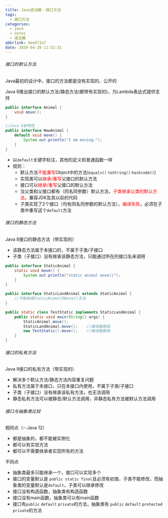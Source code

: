 ```yaml
---
title: Java语法糖--接口方法
tags:
  - 接口方法
categories:
  - java
  - notes
  - 语法糖
abbrlink: 4ee571a7
date: 2020-04-20 11:52:31
---
```



###### 接口的默认方法

Java最初的设计中，接口的方法都是没有实现的、公开的

Java 8推出接口的默认方法/静态方法(都带有实现的)，为Lambda表达式提供支持

```java
public interface Animal {
    void move();
}

//Java 8新特性
public interface NewAnimal {
    default void move() {
        System.out.println("I am moving.");
    }
}
```

- 以`default`关键字标注，其他的定义和普通函数一样
- 规则：
  - 默认方法<font color=red>不能重写</font>Object中的方法(`equals()` `toString()` `hashcode()`)
  - 实现类可以<font color=red>继承/重写</font>父接口的默认方法
  - 接口可以<font color=red>继承/重写</font>父接口的默认方法
  - 当父类和父接口都有（同名同参数）默认方法，<font color=red>子类继承父类的默认方法</font>，兼容JDK及其以前的代码
  - 子类实现了2个接口（均有同名同参数的默认方法），<font color=red>编译失败</font>，必须在子类中重写这个`default`方法

###### 接口的静态方法

Java 8接口的静态方法（带实现的）

- 该静态方法属于本接口的，不属于子类/子接口
- 子类（子接口）没有继承该静态方法，只能通过所在的接口名来调用

```java
public interface StaticAnimal {
    static void move() {
        System.out.println("static animal move()");
    }
}

public interface StaticLandAnimal extends StaticAnimal {
    //不能继承StaticAnimal的move()方法
}

public static class TestStatic implements StaticLandAnimal {
    public static void main(String[] args) {
        StaticAnimal.move();        
        StaticLandAnimal.move();    //编译器报错
        new TestStatic().move();    //编译器报错
    }
}
```

###### 接口的私有方法

Java 9接口的私有方法（带实现的）

- 解决多个默认方法/静态方法内容重复问题
- 私有方法属于本接口，只在本接口内使用，不属于子类/子接口
- 子类（子接口）没有继承该私有方法，也无法调用
- 静态私有方法可以被静态/默认方法调用，非静态私有方法被默认方法调用

###### 接口与抽象类比较

相同点（--Java 12）

- 都是抽象的，都不能被实例化
- 都可以有实现方法
- 都可以不需要继承者实现所有的方法

不同点

- 抽象类最多只能继承一个，接口可以实现多个
- 接口的变量默认是 `public static final`且必须有初值，子类不能修改，而抽象类的变量默认是`default`，子类可以继承修改
- 接口没有构造函数，抽象类有构造函数
- 接口没有main函数，抽象类可以有main函数
- 接口有`public` `default` `private`的方法，抽象类有 `public` `default` `protected` `private`的方法